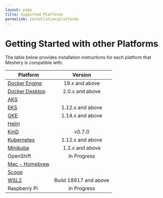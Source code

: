 ```yaml
---
layout: page
title: Supported Platforms
permalink: installation/platforms
---
```

# Getting Started with other Platforms<a name="compatibility-matrix"></a>
The table below provides installation instructions for each platform that Meshery is compatible with:

| Platform      | Version       |
| --- | :---: |
| [Docker Engine](https://meshery.layer5.io/docs/installation/platforms/docker) | 19.x and above |
| [Docker Desktop](https://meshery.layer5.io/docs/installation/platforms/docker) | 2.0.x and above |
| [AKS](https://meshery.layer5.io/docs/installation/platforms/aks) ||
| [EKS](https://meshery.layer5.io/docs/installation/platforms/eks) | 1.12.x and above |
| [GKE](https://meshery.layer5.io/docs/installation/platforms/gke) | 1.14.x and above |
| [Helm](https://meshery.layer5.io/docs/installation/platforms/kubernetes#using-helm) ||
| [KinD](https://meshery.layer5.io/docs/installation/platforms/kind) | v0.7.0
| [Kubernetes](https://meshery.layer5.io/docs/installation/platforms/kubernetes) | 1.12.x and above |
| [Minikube](https://meshery.layer5.io/docs/installation/platforms/minikube) | 1.2.x and above |
| OpenShift | In Progress |
| [Mac - Homebrew](https://meshery.layer5.io/docs/installation#mac-or-linux) ||
| [Scoop](https://meshery.layer5.io/docs/installation#windows) ||
| [WSL2](https://meshery.layer5.io/docs/installation/platforms/wsl2) | Build 18917 and above |
| Raspberry Pi | In Progress |
